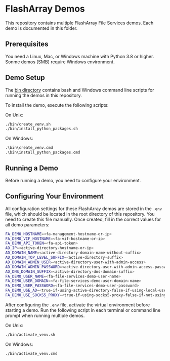 # FlashArray Demos

This repository contains multiple FlashArray File Services demos. Each demo is documented in this folder.

## Prerequisites

You need a Linux, Mac, or Windows machine with Python 3.8 or higher. Sonme demos (SMB) require Windows environment. 

## Demo Setup

The [bin directory](../bin) contains bash and Windows command line scripts for running the demos in this repository.

To install the demo, execute the following scripts:

On Unix:

```bash
./bin/create_venv.sh
./bin/install_python_packages.sh
```

On Windows:

```cmd
.\bin\create_venv.cmd
.\bin\install_python_packages.cmd
```

## Running a Demo

Before running a demo, you need to configure your environment.

## Configuring Your Environment

All configuration settings for these FlashArray demos are stored in the `.env` file, which should be located in the root directory of this repository. You need to create this file manually. Once created, fill in the correct values for all demo parameters:

```bash
FA_DEMO_HOSTNAME=<fa-management-hostname-or-ip>
FA_DEMO_VIF_HOSTNAME=<fa-vif-hostname-or-ip>
FA_DEMO_API_TOKEN=<fa-api-token>
AD_IP=<active-directory-hostname-or-ip>
AD_DOMAIN_NAME=<active-directory-domain-name-without-suffix>
AD_DOMAIN_TOP_LEVEL_SUFFIX=<active-directory-suffix>
AD_DOMAIN_ADMIN_USER=<active-directory-user-with-admin-access>
AD_DOMAIN_ADMIN_PASSWORD=<active-directory-user-with-admin-access-password>
AD_DNS_DOMAIN_SUFFIX=<active-directory-dns-domain-suffix>
FA_DEMO_USER_NAME=<fa-file-services-demo-user-name>
FA_DEMO_USER_DOMAIN=<fa-file-services-demo-user-domain-name>
FA_DEMO_USER_PASSWORD=<fa-file-services-demo-user-password>
FA_DEMO_USE_AD=<true-if-using-active-directory-false-if-using-local-user>
FA_DEMO_USE_SOCKS5_PROXY=<true-if-using-socks5-proxy-false-if-not-using-socks5-proxy>
```

After configuring the `.env` file, activate the virtual environment before starting a demo. Run the following script in each terminal or command line prompt when running multiple demos.

On Unix:

```bash
./bin/activate_venv.sh
```

On Windows:

```cmd
./bin/activate_venv.cmd
```
